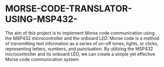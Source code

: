 # MORSE-CODE-TRANSLATOR-USING-MSP432-
The aim of this project is to implement Morse code communication using the MSP432 
microcontroller and the onboard LED. Morse code is a method of transmitting text information 
as a series of on-off tones, lights, or clicks, representing letters, numbers, and punctuation. By 
utilizing the MSP432 microcontroller and its onboard LED, we can create a simple yet effective 
Morse code communication system. 
